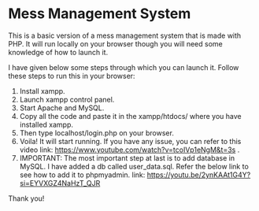 # Mess Management System

This is a basic version of a mess management system that is made with PHP. It will run locally on your browser though you will need some knowledge of how to launch it.

I have given below some steps through which you can launch it. Follow these steps to run this in your browser:

1. Install xampp.
2. Launch xampp control panel.
3. Start Apache and MySQL.
4. Copy all the code and paste it in the xampp/htdocs/ where you have installed xampp.
5. Then type localhost/login.php on your browser.
6. Voila! It will start running. If you have any issue, you can refer to this video link: https://www.youtube.com/watch?v=tcoIVp1eNgM&t=3s .
7. IMPORTANT: The most important step at last is to add database in MySQL. I have added a db called user_data.sql. Refer the below link to see how to add it to phpmyadmin. link: https://youtu.be/2ynKAAt1G4Y?si=EYVXGZ4NaHzT_QJR

Thank you!
